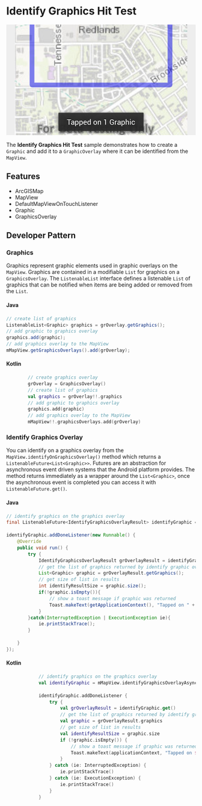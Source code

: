 # Identify Graphics Hit Test

![Identify Graphic Overlay App](identify-graphic-overlay.png)

The **Identify Graphics Hit Test** sample demonstrates how to create a ```Graphic``` and add it to a ```GraphicOverlay``` where it can be identified from the ```MapView```.

## Features
* ArcGISMap
* MapView
* DefaultMapViewOnTouchListener
* Graphic
* GraphicsOverlay

## Developer Pattern
### Graphics
Graphics represent graphic elements used in graphic overlays on the ```MapView```. Graphics are contained in a modifiable ```List``` for graphics on a ```GraphicsOverlay```.  The ```ListenableList``` interface defines a listenable ```List``` of graphics that can be notified when items are being added or removed from the ```List```.

#### Java
```java
// create list of graphics
ListenableList<Graphic> graphics = grOverlay.getGraphics();
// add graphic to graphics overlay
graphics.add(graphic);
// add graphics overlay to the MapView
mMapView.getGraphicsOverlays().add(grOverlay);
```

#### Kotlin
```kotlin
        // create graphics overlay
        grOverlay = GraphicsOverlay()
        // create list of graphics
        val graphics = grOverlay!!.graphics
        // add graphic to graphics overlay
        graphics.add(graphic)
        // add graphics overlay to the MapView
        mMapView!!.graphicsOverlays.add(grOverlay)
```

### Identify Graphics Overlay
You can identify on a graphics overlay from the ```MapView.identifyOnGraphicsOverlay()``` method which returns a ```ListenableFuture<List<Graphic>>```.  Futures are an abstraction for asynchronous event driven systems that the Android platform provides.  The method returns immediately as a wrapper around the ```List<Graphic>```, once the asynchronous event is completed you can access it with ```ListenableFuture.get()```.

#### Java
```java
// identify graphics on the graphics overlay
final ListenableFuture<IdentifyGraphicsOverlayResult> identifyGraphic = mMapView.identifyGraphicsOverlayAsync(grOverlay, screenPoint, 10.0, false, 2);

identifyGraphic.addDoneListener(new Runnable() {
    @Override
    public void run() {
        try {
            IdentifyGraphicsOverlayResult grOverlayResult = identifyGraphic.get();
            // get the list of graphics returned by identify graphic overlay
            List<Graphic> graphic = grOverlayResult.getGraphics();
            // get size of list in results
            int identifyResultSize = graphic.size();
            if(!graphic.isEmpty()){
                // show a toast message if graphic was returned
                Toast.makeText(getApplicationContext(), "Tapped on " + identifyResultSize + " Graphic", Toast.LENGTH_SHORT).show();
            }
        }catch(InterruptedException | ExecutionException ie){
            ie.printStackTrace();
        }

    }
});
```

#### Kotlin
```kotlin
            // identify graphics on the graphics overlay
            val identifyGraphic = mMapView.identifyGraphicsOverlayAsync(grOverlay, screenPoint, 10.0, false, 2)

            identifyGraphic.addDoneListener {
                try {
                    val grOverlayResult = identifyGraphic.get()
                    // get the list of graphics returned by identify graphic overlay
                    val graphic = grOverlayResult.graphics
                    // get size of list in results
                    val identifyResultSize = graphic.size
                    if (!graphic.isEmpty()) {
                        // show a toast message if graphic was returned
                        Toast.makeText(applicationContext, "Tapped on $identifyResultSize Graphic", Toast.LENGTH_SHORT).show()
                    }
                } catch (ie: InterruptedException) {
                    ie.printStackTrace()
                } catch (ie: ExecutionException) {
                    ie.printStackTrace()
                }
            }
```